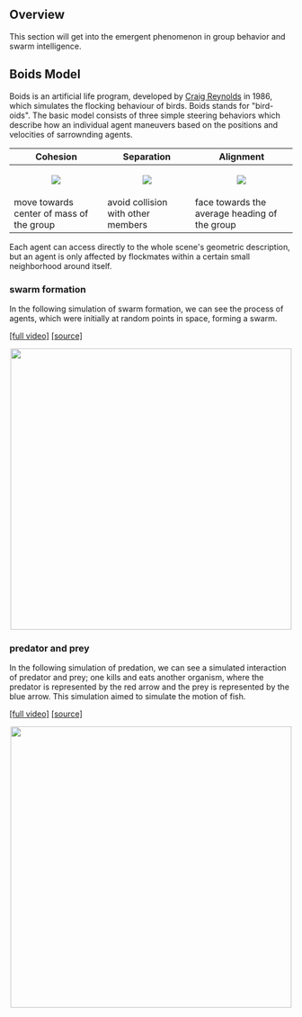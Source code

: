<!-- <p align="center">
  <img src="https://github.com/Kashu7100/Recreation-of-Nature/blob/master/assets/swarm.png?raw=true" height="450"/>
</p> -->

## Overview

This section will get into the emergent phenomenon in group behavior and swarm intelligence. 

## Boids Model

Boids is an artificial life program, developed by [Craig Reynolds](http://www.red3d.com/cwr/index.html) in 1986, which simulates the flocking behaviour of birds. Boids stands for "bird-oids". The basic model consists of three simple steering behaviors which describe how an individual agent maneuvers based on the positions and velocities of sarrownding agents. 

| Cohesion | Separation | Alignment |
| ---- | ---- | ---- |
|<p align="center"><img src="https://upload.wikimedia.org/wikipedia/commons/2/2b/Rule_cohesion.gif"/></p>|<p align="center"><img src="https://upload.wikimedia.org/wikipedia/commons/e/e1/Rule_separation.gif"/></p>|<p align="center"><img src="https://upload.wikimedia.org/wikipedia/commons/e/e1/Rule_alignment.gif"/></p>|
|move towards center of mass of the group|avoid collision with other members|face towards the average heading of the group|

Each agent can access directly to the whole scene's geometric description, but an agent is only affected by flockmates within a certain small neighborhood around itself.

### swarm formation

In the following simulation of swarm formation, we can see the process of agents, which were initially at random points in space, forming a swarm.  

[[full video]](https://youtu.be/91VI1aa79-o)      [[source]](/swarm/examples/swarm_formation.py)

<p align="center">
  <img src="https://github.com/Kashu7100/Recreation-of-Nature/blob/master/assets/boids_swarm_formation.gif" width="500"/>
</p>

### predator and prey

In the following simulation of predation, we can see a simulated interaction of predator and prey; one kills and eats another organism, where the predator is represented by the red arrow and the prey is represented by the blue arrow. This simulation aimed to simulate the motion of fish.

[[full video]](https://www.youtube.com/watch?v=ITv39Q1UePA)      [[source]](/swarm/examples/predator_prey.py)

<p align="center">
  <img src="https://github.com/Kashu7100/Recreation-of-Nature/blob/master/assets/boids_predator_prey.gif"  width="500"/>
</p>
